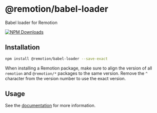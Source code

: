 # @remotion/babel-loader
 
Babel loader for Remotion
 
[![NPM Downloads](https://img.shields.io/npm/dm/@remotion/babel-loader.svg?style=flat&color=black&label=Downloads)](https://npmcharts.com/compare/@remotion/babel-loader?minimal=true)
 
## Installation
 
```bash
npm install @remotion/babel-loader --save-exact
```
 
When installing a Remotion package, make sure to align the version of all `remotion` and `@remotion/*` packages to the same version.
Remove the `^` character from the version number to use the exact version.
 
## Usage
 
See the [documentation](https://www.remotion.dev/docs/legacy-babel) for more information.
